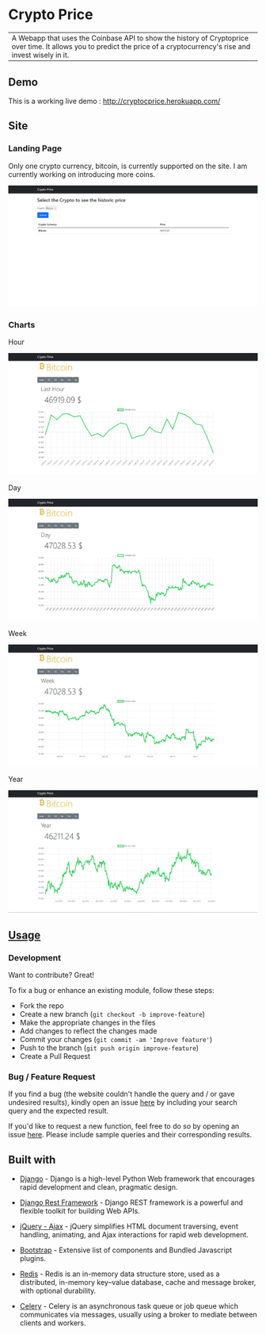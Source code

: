 # Crypto Price

<table>
<tr>
<td>
  A Webapp that uses the Coinbase API to show the history of Cryptoprice over time.
It allows you to predict the price of a cryptocurrency's rise and invest wisely in it.
</td>
</tr>
</table>

## Demo
This is a working live demo : http://cryptocprice.herokuapp.com/

## Site

### Landing Page

Only one crypto currency, bitcoin, is currently supported on the site. I am currently working on introducing more coins.

![](https://github.com/neelarya19/CryptoPrice/blob/main/demo/landing.png)

### Charts

Hour

![hour](https://github.com/neelarya19/CryptoPrice/blob/main/demo/hour.png)

Day

![day](https://github.com/neelarya19/CryptoPrice/blob/main/demo/day.png)

Week

![week](https://github.com/neelarya19/CryptoPrice/blob/main/demo/week.png)

Year

![year](https://github.com/neelarya19/CryptoPrice/blob/main/demo/year.png)

## [Usage](http://cryptocprice.herokuapp.com/) 

### Development
Want to contribute? Great!

To fix a bug or enhance an existing module, follow these steps:

- Fork the repo
- Create a new branch (`git checkout -b improve-feature`)
- Make the appropriate changes in the files
- Add changes to reflect the changes made
- Commit your changes (`git commit -am 'Improve feature'`)
- Push to the branch (`git push origin improve-feature`)
- Create a Pull Request 

### Bug / Feature Request

If you find a bug (the website couldn't handle the query and / or gave undesired results), kindly open an issue [here](https://github.com/neelarya19/CryptoPrice/issues/new) by including your search query and the expected result.

If you'd like to request a new function, feel free to do so by opening an issue [here](https://github.com/neelarya19/CryptoPrice/issues/new). Please include sample queries and their corresponding results.

## Built with

- [Django](https://docs.djangoproject.com/en/4.0/) - Django is a high-level Python Web framework that encourages rapid development and clean, pragmatic design.

- [Django Rest Framework](https://www.django-rest-framework.org/) - Django REST framework is a powerful and flexible toolkit for building Web APIs.

- [jQuery - Ajax](http://www.w3schools.com/jquery/jquery_ref_ajax.asp) - jQuery simplifies HTML document traversing, event handling, animating, and Ajax interactions for rapid web development.

- [Bootstrap](http://getbootstrap.com/) - Extensive list of components and  Bundled Javascript plugins.

- [Redis](https://redis.io/) - Redis is an in-memory data structure store, used as a distributed, in-memory key–value database, cache and message broker, with optional durability. 

- [Celery](https://docs.celeryproject.org/) - Celery is an asynchronous task queue or job queue which communicates via messages, usually using a broker to mediate between clients and workers.










